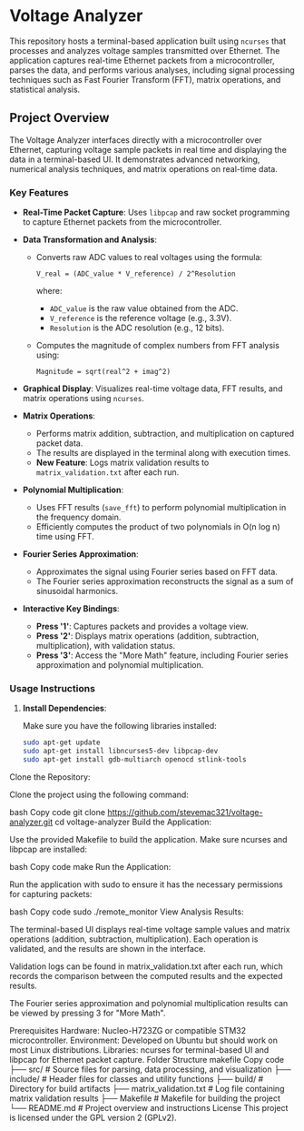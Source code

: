 # Voltage Analyzer

This repository hosts a terminal-based application built using `ncurses` that processes and analyzes voltage samples transmitted over Ethernet. The application captures real-time Ethernet packets from a microcontroller, parses the data, and performs various analyses, including signal processing techniques such as Fast Fourier Transform (FFT), matrix operations, and statistical analysis.

## Project Overview

The Voltage Analyzer interfaces directly with a microcontroller over Ethernet, capturing voltage sample packets in real time and displaying the data in a terminal-based UI. It demonstrates advanced networking, numerical analysis techniques, and matrix operations on real-time data.

### Key Features

- **Real-Time Packet Capture**: Uses `libpcap` and raw socket programming to capture Ethernet packets from the microcontroller.
  
- **Data Transformation and Analysis**:
  - Converts raw ADC values to real voltages using the formula:

    ```
    V_real = (ADC_value * V_reference) / 2^Resolution
    ```
    
    where:
    - `ADC_value` is the raw value obtained from the ADC.
    - `V_reference` is the reference voltage (e.g., 3.3V).
    - `Resolution` is the ADC resolution (e.g., 12 bits).
    
  - Computes the magnitude of complex numbers from FFT analysis using:

    ```
    Magnitude = sqrt(real^2 + imag^2)
    ```
    
- **Graphical Display**: Visualizes real-time voltage data, FFT results, and matrix operations using `ncurses`.

- **Matrix Operations**:
  - Performs matrix addition, subtraction, and multiplication on captured packet data.
  - The results are displayed in the terminal along with execution times.
  - **New Feature**: Logs matrix validation results to `matrix_validation.txt` after each run.

- **Polynomial Multiplication**:
  - Uses FFT results (`save_fft`) to perform polynomial multiplication in the frequency domain.
  - Efficiently computes the product of two polynomials in O(n log n) time using FFT.

- **Fourier Series Approximation**:
  - Approximates the signal using Fourier series based on FFT data.
  - The Fourier series approximation reconstructs the signal as a sum of sinusoidal harmonics.

- **Interactive Key Bindings**:
  - **Press '1'**: Captures packets and provides a voltage view.
  - **Press '2'**: Displays matrix operations (addition, subtraction, multiplication), with validation status.
  - **Press '3'**: Access the "More Math" feature, including Fourier series approximation and polynomial multiplication.

### Usage Instructions

1. **Install Dependencies**:

   Make sure you have the following libraries installed:

   ```bash
   sudo apt-get update
   sudo apt-get install libncurses5-dev libpcap-dev
   sudo apt-get install gdb-multiarch openocd stlink-tools

Clone the Repository:

Clone the project using the following command:

bash
Copy code
git clone https://github.com/stevemac321/voltage-analyzer.git
cd voltage-analyzer
Build the Application:

Use the provided Makefile to build the application. Make sure ncurses and libpcap are installed:

bash
Copy code
make
Run the Application:

Run the application with sudo to ensure it has the necessary permissions for capturing packets:

bash
Copy code
sudo ./remote_monitor
View Analysis Results:

The terminal-based UI displays real-time voltage sample values and matrix operations (addition, subtraction, multiplication). Each operation is validated, and the results are shown in the interface.

Validation logs can be found in matrix_validation.txt after each run, which records the comparison between the computed results and the expected results.

The Fourier series approximation and polynomial multiplication results can be viewed by pressing 3 for "More Math".

Prerequisites
Hardware: Nucleo-H723ZG or compatible STM32 microcontroller.
Environment: Developed on Ubuntu but should work on most Linux distributions.
Libraries: ncurses for terminal-based UI and libpcap for Ethernet packet capture.
Folder Structure
makefile
Copy code
├── src/                   # Source files for parsing, data processing, and visualization
├── include/               # Header files for classes and utility functions
├── build/                 # Directory for build artifacts
├── matrix_validation.txt  # Log file containing matrix validation results
├── Makefile               # Makefile for building the project
└── README.md              # Project overview and instructions
License
This project is licensed under the GPL version 2 (GPLv2).
